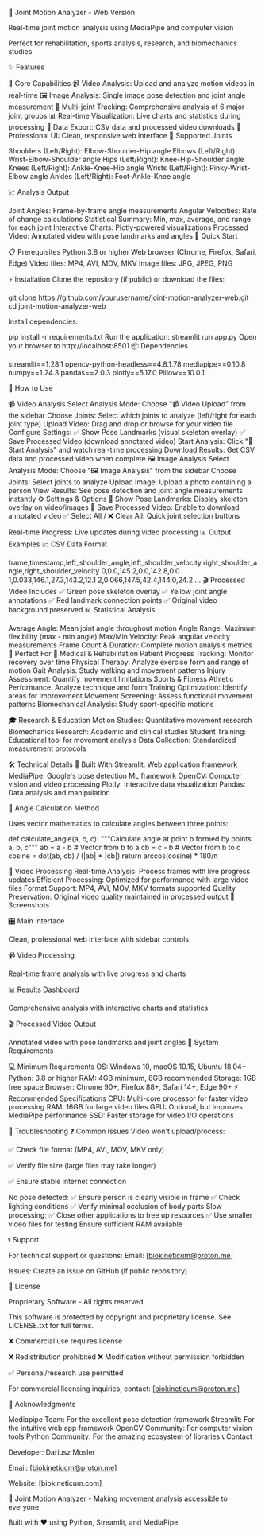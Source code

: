 🦴 Joint Motion Analyzer - Web Version

Real-time joint motion analysis using MediaPipe and computer vision

Perfect for rehabilitation, sports analysis, research, and biomechanics studies

✨ Features

🎯 Core Capabilities
📹 Video Analysis: Upload and analyze motion videos in real-time
🖼️ Image Analysis: Single image pose detection and joint angle measurement
🦴 Multi-joint Tracking: Comprehensive analysis of 6 major joint groups
📊 Real-time Visualization: Live charts and statistics during processing
💾 Data Export: CSV data and processed video downloads
🎨 Professional UI: Clean, responsive web interface
🦴 Supported Joints


Shoulders (Left/Right): Elbow-Shoulder-Hip angle
Elbows (Left/Right): Wrist-Elbow-Shoulder angle
Hips (Left/Right): Knee-Hip-Shoulder angle
Knees (Left/Right): Ankle-Knee-Hip angle
Wrists (Left/Right): Pinky-Wrist-Elbow angle
Ankles (Left/Right): Foot-Ankle-Knee angle

📈 Analysis Output

Joint Angles: Frame-by-frame angle measurements
Angular Velocities: Rate of change calculations
Statistical Summary: Min, max, average, and range for each joint
Interactive Charts: Plotly-powered visualizations
Processed Video: Annotated video with pose landmarks and angles
🚀 Quick Start

📋 Prerequisites
Python 3.8 or higher
Web browser (Chrome, Firefox, Safari, Edge)
Video files: MP4, AVI, MOV, MKV
Image files: JPG, JPEG, PNG

⚡ Installation
Clone the repository (if public) or download the files:

git clone https://github.com/yourusername/joint-motion-analyzer-web.git
cd joint-motion-analyzer-web

Install dependencies:

pip install -r requirements.txt
Run the application:
streamlit run app.py
Open your browser to http://localhost:8501
📦 Dependencies

streamlit==1.28.1
opencv-python-headless==4.8.1.78
mediapipe==0.10.8
numpy==1.24.3
pandas==2.0.3
plotly==5.17.0
Pillow==10.0.1

🎯 How to Use

📹 Video Analysis
Select Analysis Mode: Choose "📹 Video Upload" from the sidebar
Choose Joints: Select which joints to analyze (left/right for each joint type)
Upload Video: Drag and drop or browse for your video file
Configure Settings:
✅ Show Pose Landmarks (visual skeleton overlay)
✅ Save Processed Video (download annotated video)
Start Analysis: Click "🚀 Start Analysis" and watch real-time processing
Download Results: Get CSV data and processed video when complete
🖼️ Image Analysis
Select Analysis Mode: Choose "🖼️ Image Analysis" from the sidebar
Choose Joints: Select joints to analyze
Upload Image: Upload a photo containing a person
View Results: See pose detection and joint angle measurements instantly
⚙️ Settings & Options
🎯 Show Pose Landmarks: Display skeleton overlay on video/images
💾 Save Processed Video: Enable to download annotated video
✅ Select All / ❌ Clear All: Quick joint selection buttons

Real-time Progress: Live updates during video processing
📊 Output Examples
📈 CSV Data Format

frame,timestamp,left_shoulder_angle,left_shoulder_velocity,right_shoulder_angle,right_shoulder_velocity
0,0.0,145.2,0.0,142.8,0.0
1,0.033,146.1,27.3,143.2,12.1
2,0.066,147.5,42.4,144.0,24.2
...
🎬 Processed Video Includes
✅ Green pose skeleton overlay
✅ Yellow joint angle annotations
✅ Red landmark connection points
✅ Original video background preserved
📊 Statistical Analysis


Average Angle: Mean joint angle throughout motion
Angle Range: Maximum flexibility (max - min angle)
Max/Min Velocity: Peak angular velocity measurements
Frame Count & Duration: Complete motion analysis metrics
🎯 Perfect For
🏥 Medical & Rehabilitation
Patient Progress Tracking: Monitor recovery over time
Physical Therapy: Analyze exercise form and range of motion
Gait Analysis: Study walking and movement patterns
Injury Assessment: Quantify movement limitations
 Sports & Fitness
Athletic Performance: Analyze technique and form
Training Optimization: Identify areas for improvement
Movement Screening: Assess functional movement patterns
Biomechanical Analysis: Study sport-specific motions

🎓 Research & Education
Motion Studies: Quantitative movement research
Biomechanics Research: Academic and clinical studies
Student Training: Educational tool for movement analysis
Data Collection: Standardized measurement protocols

🛠️ Technical Details
🔧 Built With
Streamlit: Web application framework
MediaPipe: Google's pose detection ML framework
OpenCV: Computer vision and video processing
Plotly: Interactive data visualization
Pandas: Data analysis and manipulation

📐 Angle Calculation Method

Uses vector mathematics to calculate angles between three points:

def calculate_angle(a, b, c):
    """Calculate angle at point b formed by points a, b, c"""
    ab = a - b  # Vector from b to a
    cb = c - b  # Vector from b to c
    cosine = dot(ab, cb) / (|ab| * |cb|)
    return arccos(cosine) * 180/π


🎥 Video Processing
Real-time Analysis: Process frames with live progress updates
Efficient Processing: Optimized for performance with large video files
Format Support: MP4, AVI, MOV, MKV formats supported
Quality Preservation: Original video quality maintained in processed output
📸 Screenshots

🎛️ Main Interface

Clean, professional web interface with sidebar controls

📹 Video Processing

Real-time frame analysis with live progress and charts

📊 Results Dashboard

Comprehensive analysis with interactive charts and statistics

🎬 Processed Video Output

Annotated video with pose landmarks and joint angles
🔧 System Requirements

💻 Minimum Requirements
OS: Windows 10, macOS 10.15, Ubuntu 18.04+
Python: 3.8 or higher
RAM: 4GB minimum, 8GB recommended
Storage: 1GB free space
Browser: Chrome 90+, Firefox 88+, Safari 14+, Edge 90+
⚡ Recommended Specifications
CPU: Multi-core processor for faster video processing
RAM: 16GB for large video files
GPU: Optional, but improves MediaPipe performance
SSD: Faster storage for video I/O operations

🐛 Troubleshooting
❓ Common Issues
Video won't upload/process:

✅ Check file format (MP4, AVI, MOV, MKV only)

✅ Verify file size (large files may take longer)

✅ Ensure stable internet connection

No pose detected:
✅ Ensure person is clearly visible in frame
✅ Check lighting conditions
✅ Verify minimal occlusion of body parts
Slow processing:
✅ Close other applications to free up resources
✅ Use smaller video files for testing
 Ensure sufficient RAM available

📞 Support

For technical support or questions:
Email: [biokineticum@proton.me]

Issues: Create an issue on GitHub (if public repository)

📄 License

Proprietary Software - All rights reserved.

This software is protected by copyright and proprietary license. See LICENSE.txt for full terms.

❌ Commercial use requires license

❌ Redistribution prohibited
❌ Modification without permission forbidden


✅ Personal/research use permitted

For commercial licensing inquiries, contact: [biokineticum@proton.me]


🙏 Acknowledgments


Mediapipe Team: For the excellent pose detection framework
Streamlit: For the intuitive web app framework
OpenCV Community: For computer vision tools
Python Community: For the amazing ecosystem of libraries
📞 Contact

Developer: Dariusz Mosler

Email: [biokinetiucm@proton.me]

Website: [biokineticum.com]


🦴 Joint Motion Analyzer - Making movement analysis accessible to everyone

Built with ❤️ using Python, Streamlit, and MediaPipe
